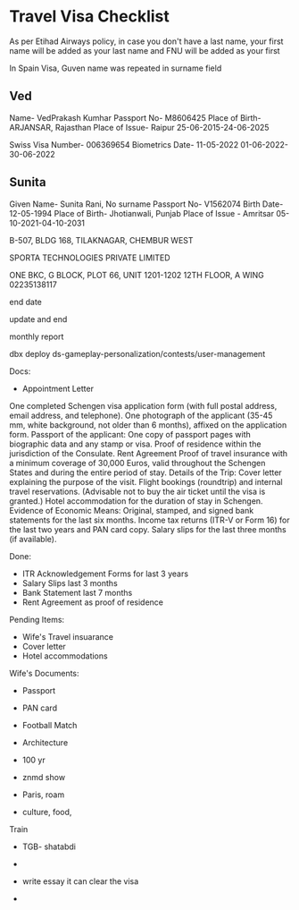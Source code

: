 
# Travel Visa Checklist

As per Etihad Airways policy, in case you don't have a last name, your first name will be added as your last name and FNU will be added as your first

In Spain Visa, Guven name was repeated in surname field

## Ved 
Name- VedPrakash Kumhar
Passport No- M8606425
Place of Birth- ARJANSAR, Rajasthan
Place of Issue- Raipur
25-06-2015-24-06-2025

Swiss Visa Number- 006369654
Biometrics Date- 11-05-2022
01-06-2022-30-06-2022

## Sunita 
Given Name- Sunita Rani, No surname
Passport No- V1562074
Birth Date- 12-05-1994
Place of Birth- Jhotianwali, Punjab
Place of Issue - Amritsar
05-10-2021-04-10-2031


B-507, BLDG 168, TILAKNAGAR, CHEMBUR WEST


SPORTA TECHNOLOGIES PRIVATE LIMITED
 
ONE BKC, G BLOCK, PLOT 66, UNIT 1201-1202 12TH FLOOR, A WING 02235138117




end date

update and end

monthly report


dbx deploy ds-gameplay-personalization/contests/user-management


Docs:
- Appointment Letter




One completed Schengen visa application form (with full postal address, email address, and telephone).
One photograph of the applicant (35-45 mm, white background, not older than 6 months), affixed on the application form.
Passport of the applicant:
One copy of passport pages with biographic data and any stamp or visa.
Proof of residence within the jurisdiction of the Consulate. Rent Agreement
Proof of travel insurance with a minimum coverage of 30,000 Euros, valid throughout the Schengen States and during the entire period of stay.
Details of the Trip:
Cover letter explaining the purpose of the visit.
Flight bookings (roundtrip) and internal travel reservations. (Advisable not to buy the air ticket until the visa is granted.)
Hotel accommodation for the duration of stay in Schengen.
Evidence of Economic Means:
Original, stamped, and signed bank statements for the last six months.
Income tax returns (ITR-V or Form 16) for the last two years and PAN card copy.
Salary slips for the last three months (if available).

Done:
- ITR Acknowledgement Forms for last 3 years
- Salary Slips last 3 months
- Bank Statement last 7 months
- Rent Agreement as proof of residence


Pending Items:
- Wife's Travel insuarance
- Cover letter
- Hotel accommodations

Wife's Documents:
- Passport
- PAN card



- Football Match

- Architecture 
- 100 yr 
- znmd show  
- Paris, roam
- culture, food,

Train 
- TGB- shatabdi
- 




- write essay it can clear the visa
- 
